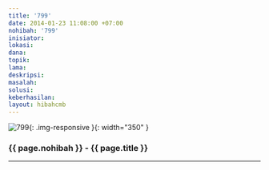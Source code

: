 ```yaml
---
title: '799'
date: 2014-01-23 11:08:00 +07:00
nohibah: '799'
inisiator:
lokasi:
dana:
topik:
lama:
deskripsi:
masalah:
solusi:
keberhasilan:
layout: hibahcmb
---
```


![799](/static/img/hibahcmb/799.png){: .img-responsive }{: width="350" }

### {{ page.nohibah }} - {{ page.title }}

---

